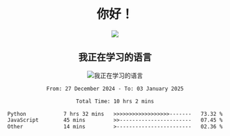 <div align="center">
<h1>你好！</h1>
  
<a href="https://github.com/ikun0014">
    <img align="center" src="https://github-readme-stats-sigma-five.vercel.app/api?username=ikun0014&include_all_commits=true&show_icons=true&count_private=true&locale=cn&bg_color=0,EC6C6C,FFD479,FFFC79,73FA79,73FDFF,D783FF" />
  </a>
</div>

<div align="center">
<h2>我正在学习的语言</h2>
  
![我正在学习的语言](https://skillicons.dev/icons?i=python,nodejs,vue,html)

</div>

<div align="center">
<!--START_SECTION:waka-->

```txt
From: 27 December 2024 - To: 03 January 2025

Total Time: 10 hrs 2 mins

Python            7 hrs 32 mins   >>>>>>>>>>>>>>>>>>-------   73.32 %
JavaScript        45 mins         >>-----------------------   07.45 %
Other             14 mins         >------------------------   02.36 %
```

<!--END_SECTION:waka-->

</div>

